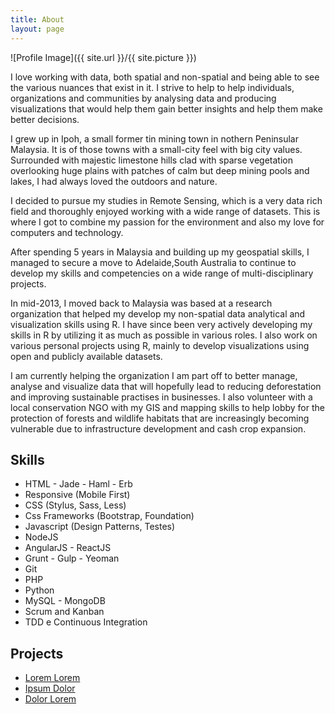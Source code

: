 ```yaml
---
title: About
layout: page
---
```

![Profile Image]({{ site.url }}/{{ site.picture }})

<p>I love working with data, both spatial and non-spatial and being able to see the various nuances that
exist in it. I strive to help to help individuals, organizations and communities by analysing data and
producing visualizations that would help them gain better insights and help them make better decisions.</p>

<p>I grew up in Ipoh, a small former tin mining town in nothern Peninsular Malaysia. It is of those towns
with a small-city feel with big city values. Surrounded with majestic limestone hills clad with sparse
vegetation overlooking huge plains with patches of calm but deep mining pools and lakes, I had always loved
the outdoors and nature.</p>

<p>I decided to pursue my studies in Remote Sensing, which is a very data rich field and thoroughly enjoyed
working with a wide range of datasets. This is where I got to combine my passion for the environment and also
my love for computers and technology.</p>

<p>After spending 5 years in Malaysia and building up my geospatial skills, I managed to secure a move
to Adelaide,South Australia to continue to develop my skills and competencies on a wide range of multi-disciplinary
projects.</p>

<p>In mid-2013, I moved back to Malaysia was based at a research organization that helped my develop my
non-spatial data analytical and visualization skills using R. I have since been very actively developing
my skills in R by utilizing it as much as possible in various roles. I also work on various personal projects
using R, mainly to develop visualizations using open and publicly available datasets.

<p>I am currently helping the organization I am part off to better manage, analyse and visualize data that
will hopefully lead to reducing deforestation and improving sustainable practises in businesses. I also
volunteer with a local conservation NGO with my GIS and mapping skills to help lobby for the protection of
forests and wildlife habitats that are increasingly becoming vulnerable due to infrastructure development
and cash crop expansion.</p> 

<h2>Skills</h2>

<ul class="skill-list">
	<li>HTML - Jade - Haml - Erb</li>
	<li>Responsive (Mobile First)</li>
	<li>CSS (Stylus, Sass, Less)</li>
	<li>Css Frameworks (Bootstrap, Foundation)</li>
	<li>Javascript (Design Patterns, Testes)</li>
	<li>NodeJS</li>
	<li>AngularJS - ReactJS</li>
	<li>Grunt - Gulp - Yeoman</li>
	<li>Git</li>
	<li>PHP</li>
	<li>Python</li>
	<li>MySQL - MongoDB</li>
	<li>Scrum and Kanban</li>
	<li>TDD e Continuous Integration</li>
</ul>

<h2>Projects</h2>

<ul>
	<li><a href="https://github.com/">Lorem Lorem</a></li>
	<li><a href="https://github.com/">Ipsum Dolor</a></li>
	<li><a href="https://github.com/">Dolor Lorem</a></li>
</ul>
